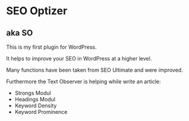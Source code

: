 SEO Optizer
=======================
aka SO
--------
This is my first plugin for WordPress.

It helps to improve your SEO in WordPress at a higher level.

Many functions have been taken from SEO Ultimate and were improved.

Furthermore the Text Observer is helping while write an article:
- Strongs Modul
- Headings Modul
- Keyword Density
- Keyword Prominence